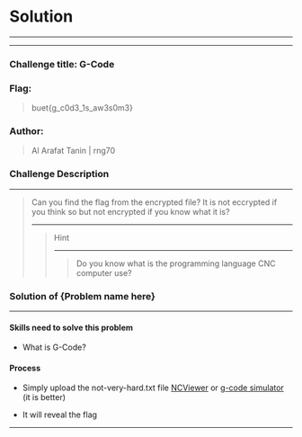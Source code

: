 # Solution

---

---

### Challenge title: G-Code

### Flag:

> buet{g_c0d3_1s_aw3s0m3}

### Author:

> Al Arafat Tanin | rng70

### Challenge Description

---

> Can you find the flag from the encrypted file? It is not eccrypted if you think so but not encrypted if you know what it is?
> 
> ---
> 
> > Hint
> > 
> > ---
> > 
> > > Do you know what is the programming language CNC computer use?

### Solution of {Problem name here}

---

#### Skills need to solve this problem

* What is G-Code?

#### Process

* Simply upload the not-very-hard.txt file [NCViewer](https://ncviewer.com/) or [g-code simulator](https://nraynaud.github.io/webgcode/) (it is better)

* It will reveal the flag

---
